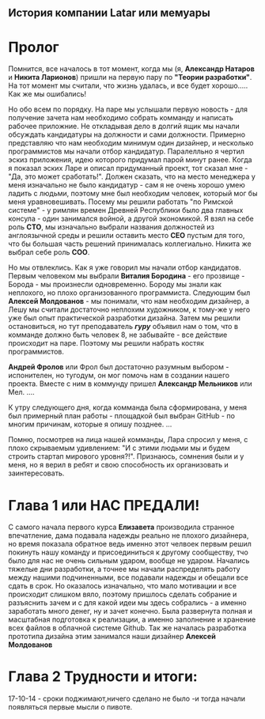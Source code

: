 История компании Latar или мемуары
--------------------------------------
Пролог
======

  Помнится, все началось в тот момент, когда мы (я, **Александр Натаров** и **Никита Ларионов**) пришли на первую пару 
  по **"Теории разработки"**. На тот момент мы считали, что жизнь удалась, и все будет хорошо..... Как же мы ошибались! 
  
  Но обо всем по порядку. На паре мы услышали первую новость - для получение зачета нам необходимо собрать комманду и написать
  рабочее приложние. Не откладывая дело в долгий ящик мы начали обсуждать кандидатуры на должности и сами должности.
  Примерно представляю что нам необходим минимум один дизайнер, и несколько программистов мы начали отбор кандидатур.
  Паралелльно я чертил эскиз приложения, идею которого придумал парой минут ранее. Когда я показал эских Ларе и 
  описал придуманный проект, тот сказал мне - "Да, это может сработать!". Должен сказать, что на место менеджера у меня изначально
  не было кандидатур - сам я не очень хорошо умею ладить с людьми, поэтому мне был необходим человек, который мог бы меня
  уравновешивать. Посему мы решили работать "по Римской системе" - у римлян времен Древней Республики было два главных консула -
  один занимался войной, а другой экономикой. Я взял на себе роль **CTO**, мы изначально выбрали названия должностей
  из англоязычной среды и решили оставить место **CEO** пустым для того, что бы большая часть решений принималась коллегиально.
  Никита же выбрал себе роль **COO**. 
  
  Но мы отвлеклись. Как я уже говорил мы начали отбор кандидатов. Первым человеком мы выбрали **Виталия Бородина** - его
  прозвище - Борода - мы произнесли одновременно. Бороду мы знали как неплохого, но плохо организованного программиста.
  Следующим был **Алексей Молдованов** - мы понимали, что нам необходим дизайнер, а Лешу мы считали достаточно неплохим 
  художником, к тому-же у него уже был опыт практической разработки дизайна.
  Затем мы решили остановиться, но тут преподаватель ***гуру*** объявил нам о том, что в комманде должно быть человек 8, не
  забывайте - все действие происходит на паре. Поэтому мы решили набрать костяк программистов. 
  
  **Андрей Фролов** или Фрол был достаточно разумным выбором - испонителен, но тугодум, он мог помочь нам в создании нашего проекта.
  Вместе с ним в коммунду пришел **Александр Мельников** или Мел. ....
  
  К утру следующего дня, когда комманда была сформирована, у меня был примерный план работы - площадкой был выбран GitHub -
  по многим причинам, которые я опишу позднее. ...
  
  Помню,  посмотрев на лица нашей комманды, Лара спросил у меня, с плохо скрываемым удивлением: "И с этими людьми мы и будем
  строить стартап мирового уровня?!". Признаюсь, сомнения были и у меня, но я верил в ребят и свою способность их 
  организовать и заинтересовать.

Глава 1 или НАС ПРЕДАЛИ!
========================

  С самого начала первого курса **Елизавета** производила странное впечатление, дама подавала надежды реально не плохого дизайнера, но время показала обратное ведь именно этот челвоек первым решил покинуть нашу команду и присоединиться к другому сообществу, тчо было для нас не очень сильным ударом, вообще не ударом.
  Начались тяжелые дни разработки, а точнее мы начали распределять работу  между нашими подчиненными, все подавали надежды и обещали все сдать в срок.
  Но оказалось изначально, что мало мотивации и все происходит слишком вяло, поэтому пришлось сделать собрание и разъяснить зачем и с для какой идеи мы здесь собрались - а именно заработать много денег, ну и зачет конечно.
  Была развернута полная и масштабная подготовка к реализации, а именно заполнение и хранение всех файлов в облачной системе Github. Так же началась разработка прототипа дизайна этим занимался наши дизайнер **Алексей Молдованов**
  
Глава 2 Трудности и итоги:
=========================















17-10-14 - сроки поджимают,ничего сделано не было -и тогда начали появляться первые мысли о пивоте.
